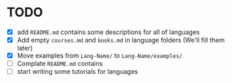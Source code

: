 # TODO

- [x] add `README.md` contains some descriptions for all of languages
- [x] Add empty `courses.md` and `books.md` in language folders (We'll fill them later)
- [x] Move examples from `Lang-Name/` to `Lang-Name/examples/`
- [ ] Complate `README.md` contains
- [ ] start writing some tutorials for languages

